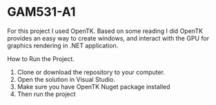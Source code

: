 # GAM531-A1

For this project I used OpenTK. Based on some reading I did OpenTK provides an easy way to create windows, and interact with the GPU for graphics rendering in .NET application.

How to Run the Project.
1. Clone or download the repository to your computer.
2. Open the solution in Visual Studio.
3. Make sure you have OpenTK Nuget package installed
4. Then run the project

